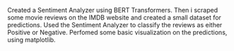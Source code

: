 Created a Sentiment Analyzer using BERT Transformers.
Then i scraped some movie reviews on the IMDB website and created a small dataset for predictions.
Used the Sentiment Analyzer to classify the reviews as either Positive or Negative.
Perfomed some basic visualization on the predictions, using matplotlib.

